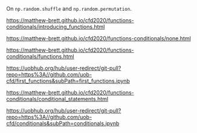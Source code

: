 On `np.random.shuffle` and `np.random.permutation`.

<https://matthew-brett.github.io/cfd2020/functions-conditionals/introducing_functions.html>

<https://matthew-brett.github.io/cfd2020/functions-conditionals/none.html>

<https://matthew-brett.github.io/cfd2020/functions-conditionals/functions.html>

<https://uobhub.org/hub/user-redirect/git-pull?repo=https%3A//github.com/uob-cfd/first_functions&subPath=first_functions.ipynb>

<https://matthew-brett.github.io/cfd2020/functions-conditionals/conditional_statements.html>

<https://uobhub.org/hub/user-redirect/git-pull?repo=https%3A//github.com/uob-cfd/conditionals&subPath=conditionals.ipynb>

 

 
